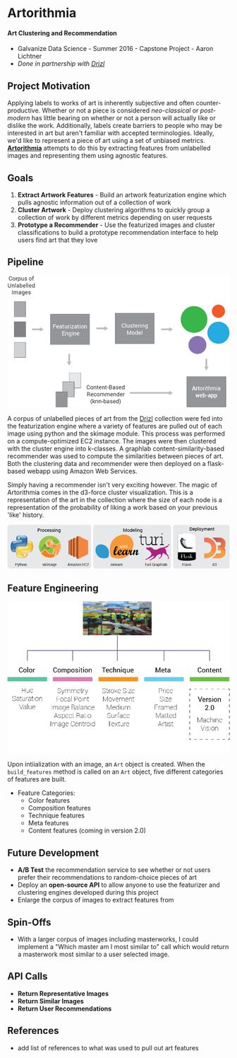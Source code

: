 # Artorithmia

#### Art Clustering and Recommendation
- Galvanize Data Science - Summer 2016 - Capstone Project - Aaron Lichtner
- *Done in partnership with [Drizl](www.drizl.co)*

## Project Motivation

Applying labels to works of art is inherently subjective and often counter-productive. Whether or not a piece is considered *neo-classical* or *post-modern* has little bearing on whether or not a person will actually like or dislike the work. Additionally, labels create barriers to people who may be interested in art but aren't familiar with accepted terminologies. Ideally, we'd like to represent a piece of art using a set of unbiased metrics. **[Artorithmia](www.artorithmia.com)** attempts to do this by extracting features from unlabelled images and representing them using agnostic features.

## Goals
1. **Extract Artwork Features** - Build an artwork featurization engine which pulls agnostic information out of a collection of work
2. **Cluster Artwork** - Deploy clustering algorithms to quickly group a collection of work by different metrics depending on user requests
3. **Prototype a Recommender** - Use the featurized images and cluster classifications to build a prototype recommendation interface to help users find art that they love

## Pipeline

![project pipeline](images/pipeline.png)

A corpus of unlabelled pieces of art from the [Drizl](www.drizl.co) collection were fed into the featurization engine where a variety of features are pulled out of each image using python and the skimage module. This process was performed on a compute-optimized EC2 instance. The images were then clustered with the cluster engine into k-classes. A graphlab content-similarity-based recommender was used to compute the similarities between pieces of art. Both the clustering data and recommender were then deployed on a flask-based webapp using Amazon Web Services.

Simply having a recommender isn't very exciting however. The magic of Artorithmia comes in the d3-force cluster visualization. This is a representation of the art in the collection where the size of each node is a representation of the probability of liking a work based on your previous 'like' history.

![tech stack](images/tech_stack.png)

## Feature Engineering

![Features](images/art_features.png)

Upon intiialization with an image, an `Art` object is created. When the `build_features` method is called on an `Art` object, five different categories of features are built.

- Feature Categories:
  - Color features
  - Composition features
  - Technique features
  - Meta features
  - Content features (coming in version 2.0)

## Future Development
- **A/B Test** the recommendation service to see whether or not users prefer their recommendations to random-choice pieces of art
- Deploy an **open-source API** to allow anyone to use the featurizer and clustering engines developed during this project
- Enlarge the corpus of images to extract features from

## Spin-Offs
- With a larger corpus of images including masterworks, I could implement a "Which master am I most similar to" call which would return a masterwork most similar to a user selected image.

## API Calls

- **Return Representative Images**
- **Return Similar Images**
- **Return User Recommendations**

## References
- add list of references to what was used to pull out art features
